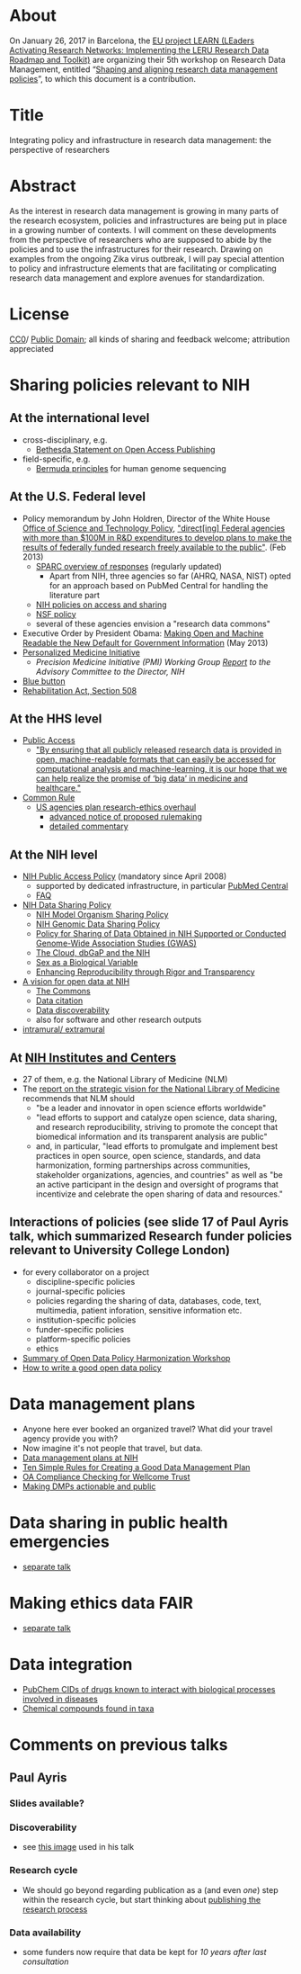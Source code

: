 # About
On January 26, 2017 in Barcelona, the [EU project LEARN (LEaders Activating Research Networks: Implementing the LERU Research Data Roadmap and Toolkit)](http://learn-rdm.eu/) are organizing their 5th workshop on Research Data Management, entitled “[Shaping and aligning research data management policies](http://learn-rdm.eu/workshops/5th-learn-workshop/)”, to which this document is a contribution.

# Title
Integrating policy and infrastructure in research data management: the perspective of researchers

# Abstract
As the interest in research data management is growing in many parts of the research ecosystem, policies and infrastructures are being put in place in a growing number of contexts. I will comment on these developments from the perspective of researchers who are supposed to abide by the policies and to use the infrastructures for their research. Drawing on examples from the ongoing Zika virus outbreak, I will pay special attention to policy and infrastructure elements that are facilitating or complicating research data management and explore avenues for standardization.

# License
[CC0](http://creativecommons.org/publicdomain/zero/1.0/)/ [Public Domain](https://creativecommons.org/licenses/publicdomain/); all kinds of sharing and feedback welcome; attribution appreciated

# Sharing policies relevant to NIH

## At the international level
* cross-disciplinary, e.g.
  * [Bethesda Statement on Open Access Publishing](http://legacy.earlham.edu/~peters/fos/bethesda.htm)
* field-specific, e.g. 
  * [Bermuda principles](http://www.wellcome.ac.uk/About-us/Policy/Policy-and-position-statements/WTD002751.htm) for human genome sequencing

## At the U.S. Federal level
* Policy memorandum by John Holdren, Director of the White House [Office of Science and Technology Policy](https://www.whitehouse.gov/administration/eop/ostp), ["direct[ing] Federal agencies with more than $100M in R&D expenditures to develop plans to make the results of federally funded research freely available to the public"](https://www.whitehouse.gov/blog/2013/02/22/expanding-public-access-results-federally-funded-research). (Feb 2013)
  * [SPARC overview of responses](http://www.sparc.arl.org/advocacy/national/directive) (regularly updated)
    * Apart from NIH, three agencies so far (AHRQ, NASA, NIST) opted for an approach based on PubMed Central for handling the literature part
  * [NIH policies on access and sharing](http://grants.nih.gov/grants/sharing.htm)
  * [NSF policy](http://www.nsf.gov/news/special_reports/public_access/)
  * several of these agencies envision a "research data commons"
* Executive Order by President Obama: [Making Open and Machine Readable the New Default for Government Information](https://www.whitehouse.gov/the-press-office/2013/05/09/executive-order-making-open-and-machine-readable-new-default-government-) (May 2013)
* [Personalized Medicine Initiative](https://www.whitehouse.gov/precision-medicine#section-the-initiative)
   * *Precision Medicine Initiative (PMI) Working Group [Report](http://www.nih.gov/precisionmedicine/working-group.htm) to the Advisory Committee to the Director, NIH* 
* [Blue button](http://bluebuttonconnector.healthit.gov/)
* [Rehabilitation Act, Section 508](http://www.section508.gov/)

## At the HHS level
* [Public Access](http://www.hhs.gov/open/publicaccess/index.html)
   * ["By ensuring that all publicly released research data is provided in open, machine-readable formats that can easily be accessed for computational analysis and machine-learning, it is our hope that we can help realize the promise of ‘big data’ in medicine and healthcare."](http://www.hhs.gov/idealab/2015/02/27/hhs-expands-approach-making-research-results-freely-available-public/) 
* [Common Rule](http://www.hhs.gov/ohrp/humansubjects/commonrule/)
   * [US agencies plan research-ethics overhaul](http://dx.doi.org/doi:10.1038/nature.2015.18309)
     * [advanced notice of proposed rulemaking](http://www.hhs.gov/ohrp/humansubjects/anprmchangetable.html)
     * [detailed commentary](http://www.mwe.com/HHS-Releases-Highly-Anticipated-Proposal-to-Modernize-US-Human-Subjects-Research-Protections-09-08-2015/)

## At the NIH level
* [NIH Public Access Policy](http://publicaccess.nih.gov) (mandatory since April 2008)
   * supported by dedicated infrastructure, in particular [PubMed Central](http://www.ncbi.nlm.nih.gov/pmc/)
   * [FAQ](http://publicaccess.nih.gov/FAQ.htm)
* [NIH Data Sharing Policy](http://grants.nih.gov/grants/policy/data_sharing/)
   * [NIH Model Organism Sharing Policy](http://grants.nih.gov/grants/policy/model_organism/)
   * [NIH Genomic Data Sharing Policy](https://gds.nih.gov/03policy2.html)
   * [Policy for Sharing of Data Obtained in NIH Supported or Conducted Genome-Wide Association Studies (GWAS)](http://grants.nih.gov/grants/guide/notice-files/NOT-OD-07-088.html)
   * [The Cloud, dbGaP and the NIH](https://datascience.nih.gov/blog/cloud)
   * [Sex as a Biological Variable](http://grants.nih.gov/grants/guide/notice-files/NOT-OD-15-102.html)
   * [Enhancing Reproducibility through Rigor and Transparency](http://grants.nih.gov/grants/guide/notice-files/NOT-OD-15-103.html)
* [A vision for open data at NIH](http://www.slideshare.net/pebourne/the-vision-for-data-the-nih/27)
  * [The Commons](https://datascience.nih.gov/commons)
  * [Data citation](http://www.ncbi.nlm.nih.gov/books/NBK280240/)
  * [Data discoverability](https://biocaddie.org/)
  * also for software and other research outputs
* [intramural/ extramural](http://www.niaid.nih.gov/researchfunding/qa/pages/extraintra.aspx#difference)

## At [NIH Institutes and Centers](http://www.nih.gov/icd/)
* 27 of them, e.g. the National Library of Medicine (NLM)
* The [report on the strategic vision for the National Library of Medicine](http://acd.od.nih.gov/reports/Report-NLM-06112015-ACD.pdf) recommends that NLM should
   * "be a leader and innovator in open science efforts worldwide"
   * "lead efforts to support and catalyze open science, data sharing, and research reproducibility, striving to promote the concept that biomedical information and its transparent analysis are public"
   * and, in particular, "lead efforts to promulgate and implement best practices in open source, open science, standards, and data harmonization, forming partnerships across communities, stakeholder organizations, agencies, and countries" as well as "be an active participant in the design and oversight of programs that incentivize and celebrate the open sharing of data and resources."

## Interactions of policies (see slide 17 of Paul Ayris talk, which summarized Research funder policies relevant to University College London)
* for every collaborator on a project
  - discipline-specific policies
  - journal-specific policies
  - policies regarding the sharing of data, databases, code, text, multimedia, patient inforation, sensitive information etc.
  - institution-specific policies
  - funder-specific policies
  - platform-specific policies
  - ethics
* [Summary of Open Data Policy Harmonization Workshop](http://sparcopen.org/policy-harmonization-statement/summary/)
* [How to write a good open data policy](http://theodi.org/guides/writing-a-good-open-data-policy)

# Data management plans
* Anyone here ever booked an organized travel? What did your travel agency provide you with?
* Now imagine it's not people that travel, but data.
* [Data management plans at NIH](http://libguides.northwestern.edu/c.php?g=217095&p=1433951#s-lg-box-wrapper-5412965)
* [Ten Simple Rules for Creating a Good Data Management Plan](http://journals.plos.org/ploscompbiol/article?id=10.1371/journal.pcbi.1004525)
* [OA Compliance Checking for Wellcome Trust](https://github.com/CottageLabs/oacwellcome)
* [Making DMPs actionable and public](http://www.slideshare.net/StephanieSimms/making-dmps-actionable-and-public)

# Data sharing in public health emergencies
* [separate talk](https://github.com/Daniel-Mietchen/talks/blob/master/IMED-2016.md)

# Making ethics data FAIR
* [separate talk](https://github.com/Daniel-Mietchen/talks/blob/master/PIDapalooza.md)

# Data integration
* [PubChem CIDs of drugs known to interact with biological processes involved in diseases](https://query.wikidata.org/#%23cases%20where%20a%20drug%20physically%20interacts%20with%20the%20product%20of%20gene%20known%20to%20be%20genetically%20associated%20a%20disease%0A%23these%20cases%20may%20show%20opportunities%20to%20repurpose%20a%20drug%20for%20a%20new%20disease%0A%23See%20http%3A%2F%2Fdatabase.oxfordjournals.org%2Fcontent%2F2016%2Fbaw083.long%20%20and%0A%23http%3A%2F%2Fdrug-repurposing.nationwidechildrens.org%2Fsearch%0A%23an%20example%20that%20was%20recently%20validated%20involved%20a%20new%20link%20between%20Metformin%20wd%3AQ19484%20and%20cancer%20survival%20%0A%23https%3A%2F%2Fjamia.oxfordjournals.org%2Fcontent%2F22%2F1%2F179%0A%23currently%20set%20up%20to%20find%20drugs%20for%20cancers%20that%20target%20genes%20related%20to%20cell%20proliferation%0A%23adapt%20by%20changing%20constraints%20%28e.g.%20to%20%27heart%20disease%27%20Q190805%29%20or%20removing%20them%20%0ASELECT%20DISTINCT%20%3Fcid%20%3FdrugLabel%20%3FgeneLabel%20%3Fbiological_processLabel%20%3FdiseaseLabel%0AWHERE%20%7B%0A%20%20%3Fdrug%20wdt%3AP129%20%3Fgene_product%20%3B%20%20%09%23%20drug%20interacts%20with%20a%20gene_product%20%0A%20%20%20%20%20%20%20%20wdt%3AP662%20%3Fcid%20.%09%09%09%09%23PubChem%20CID%0A%20%20%3Fgene%20wdt%3AP688%20%3Fgene_product%20.%20%20%23%20gene_product%20%28usually%20a%20protein%29%20is%20a%20product%20of%20a%20gene%20%28a%20region%20of%20DNA%29%0A%20%20%3Fdisease%09wdt%3AP2293%20%3Fgene%20.%20%20%20%20%23%20genetic%20association%20between%20disease%20and%20gene%20%0A%20%20%3Fdisease%20wdt%3AP279%2a%20%20wd%3AQ12078%20.%20%20%23%20limit%20to%20cancers%20wd%3AQ12078%20%28the%20%2a%20operator%20runs%20up%20a%20transitive%20relation..%29%0A%20%20%3Fgene_product%20wdt%3AP682%20%3Fbiological_process%20.%20%23add%20information%20about%20the%20GO%20biological%20processes%20that%20the%20gene%20is%20related%20to%20%20%0A%20%20%23limit%20to%20genes%20related%20to%20certain%20biological%20processes%20%28and%20their%20sub-processes%29%3A%0A%20%20%09%09%23apoptosis%20wd%3AQ14599311%20%0A%20%20%09%09%23cell%20proliferation%20wd%3AQ14818032%0A%20%20%7B%3Fbiological_process%20wdt%3AP279%2a%20wd%3AQ14818032%20%7D%20%23%20chain%20down%20subclass%0A%20%20%20UNION%20%0A%20%20%7B%3Fbiological_process%20wdt%3AP361%2a%20wd%3AQ14818032%20%7D%20%23%20chain%20down%20part%20of%0A%20%20%20%20%23uncomment%20the%20next%20line%20to%20find%20a%20subset%20of%20the%20known%20true%20positives%20%28there%20are%20not%20a%20lot%20of%20them%20in%20here%20yet%29%0A%20%20%23%3Fdisease%20wdt%3AP2176%20%3Fdrug%20.%20%09%23%20disease%20is%20treated%20by%20a%20drug%20%0A%20%20%09SERVICE%20wikibase%3Alabel%20%7B%0A%20%20%20%20%20%20%20%20bd%3AserviceParam%20wikibase%3Alanguage%20%22en%22%20.%0A%09%7D%0A%7D%0ALIMIT%201000)
* [Chemical compounds found in taxa](https://query.wikidata.org/#SELECT%20%3Fcid%20%3Fcompound%20%3FcompoundLabel%20%3FspeciesLabel%20%3FsourceLabel%20%3Fdoi%20%3Fwpid%20WHERE%20%7B%0A%20%20%3Fcompound%20wdt%3AP31%20wd%3AQ11173.%0A%20%20MINUS%20%7B%20%3Fcompound%20wdt%3AP31%20wd%3AQ8054.%20%7D%0A%20%20%3Fcompound%20p%3AP703%20%3Fstatement%3B%0A%20%20%20%20%20%20%20%20%20%20%20%20wdt%3AP662%20%3Fcid.%0A%20%20%3Fstatement%20rdf%3Atype%20wikibase%3ABestRank.%0A%20%20%3Fstatement%20ps%3AP703%20%3Fspecies.%0A%20%20OPTIONAL%20%7B%0A%20%20%20%20%3Fstatement%20%28prov%3AwasDerivedFrom%2Fpr%3AP248%29%20%3Fsource.%0A%20%20%20%20OPTIONAL%20%7B%20%3Fstatement%20%28prov%3AwasDerivedFrom%2Fpr%3AP2410%29%20%3Fwpid.%20%7D%0A%20%20%20%20OPTIONAL%20%7B%20%3Fstatement%20%28prov%3AwasDerivedFrom%2Fpr%3AP356%29%20%3Fdoi.%20%7D%0A%20%20%7D%0A%20%20SERVICE%20wikibase%3Alabel%20%7B%20bd%3AserviceParam%20wikibase%3Alanguage%20%22en%22.%20%7D%0A%7D%0AORDER%20BY%20ASC%28%3Fcompound%29)

# Comments on previous talks
## Paul Ayris
### Slides available?
### Discoverability
* see [this image](https://en.wikipedia.org/wiki/File:Open_Data_stickers.jpg) used in his talk

### Research cycle
* We should go beyond regarding publication as a (and even *one*) step within the research cycle, but start thinking about [publishing the research process](https://doi.org/10.3897/rio.1.e7547)

### Data availability
* some funders now require that data be kept for *10 years after last consultation*
